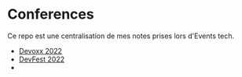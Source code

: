 # Conferences

Ce repo est une centralisation de mes notes prises lors d'Events tech.

 - [Devoxx 2022](./Devoxx2022/README.md)
 - [DevFest 2022](./Devfest2022/README.md)
 - 
